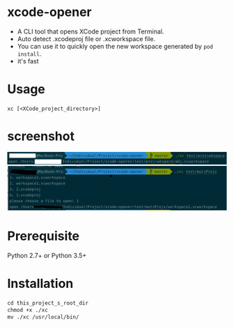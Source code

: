 # xcode-opener
* A CLI tool that opens XCode project from Terminal. 
* Auto detect .xcodeproj file or .xcworkspace file. 
* You can use it to quickly open the new workspace generated by `pod install`. 
* it's fast

# Usage 
```
xc [<XCode_project_directory>]
```

# screenshot
![](./asserts/readme/screenshot-proj+workspace.png)
![](./asserts/readme/screenshot-muti-projs.png)
# Prerequisite
Python 2.7+ or Python 3.5+

# Installation
```shell
cd this_project_s_root_dir
chmod +x ./xc
mv ./xc /usr/local/bin/
```
